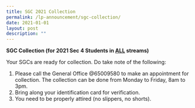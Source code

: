 ```yaml
---
title: SGC 2021 Collection
permalink: /lp-announcement/sgc-collection/
date: 2021-01-01
layout: post
description: ""
---
```

<p><strong>SGC Collection (for 2021 Sec 4 Students in&nbsp;<u>ALL</u>&nbsp;streams)</strong></p>
<p>Your SGCs are ready for&nbsp;collection. Do take note of the following:</p>
<ol>
<li>Please call the General Office @65009580 to make an appointment for collection. The collection can be done from Monday to Friday, 8am to 3pm.</li>
<li>Bring along your identification card for verification.</li>
<li>You need to be properly attired (no slippers, no shorts).</li>
</ol>